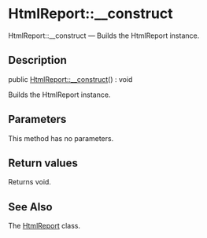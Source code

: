 HtmlReport::__construct
================

HtmlReport::__construct — Builds the HtmlReport instance.

Description
---------------


public [HtmlReport::__construct](https://github.com/lingtalfi/DocTools/blob/master/doc/api/DocTools/Report/HtmlReport/__construct.md)() : void




Builds the HtmlReport instance.




Parameters
--------------

This method has no parameters.


Return values
----------------

Returns void.









See Also
-----------

The [HtmlReport](https://github.com/lingtalfi/DocTools/blob/master/doc/api/DocTools/Report/HtmlReport.md) class.
